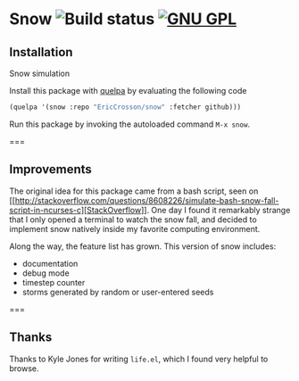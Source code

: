 # Snow ![Build status](https://travis-ci.org/EricCrosson/snow.svg) [![GNU GPL](http://img.shields.io/:license-gpl3-blue.svg)](http://www.gnu.org/licenses/gpl-3.0.html)

## Installation 

Snow simulation

Install this package with [quelpa](https://github.com/quelpa/quelpa) by
evaluating the following code

```lisp
(quelpa '(snow :repo "EricCrosson/snow" :fetcher github)))
```

Run this package by invoking the autoloaded command `M-x snow`.

===

## Improvements 

The original idea for this package came from a bash script, seen on
[[http://stackoverflow.com/questions/8608226/simulate-bash-snow-fall-script-in-ncurses-c][StackOverflow]]. One
day I found it remarkably strange that I only opened a terminal to watch the
snow fall, and decided to implement snow natively inside my favorite computing environment.

Along the way, the feature list has grown. This version of snow includes:
- documentation
- debug mode
- timestep counter
- storms generated by random or user-entered seeds

=== 

## Thanks

Thanks to Kyle Jones for writing `life.el`, which I found very helpful to browse.
